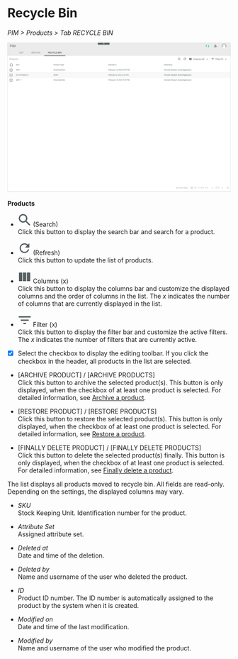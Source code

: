 # Recycle Bin

*PIM > Products > Tab RECYCLE BIN*

![Recycle bin](/Assets/Screenshots/PIM/Products/RecycleBin/RecycleBin.png "[Recycle bin]")

**Products**

- ![Search](/Assets/Icons/Search.png "[Search]") (Search)   
  Click this button to display the search bar and search for a product.

- ![Refresh](/Assets/Icons/Refresh01.png "[Refresh]") (Refresh)   
  Click this button to update the list of products.

- ![Columns](/Assets/Icons/Columns.png "[Columns]") Columns (x)   
  Click this button to display the columns bar and customize the displayed columns and the order of columns in the list. The *x* indicates the number of columns that are currently displayed in the list.

- ![Filter](/Assets/Icons/Filter.png "[Filter]") Filter (x)   
  Click this button to display the filter bar and customize the active filters. The *x* indicates the number of filters that are currently active.

- [x]     
  Select the checkbox to display the editing toolbar. If you click the checkbox in the header, all products in the list are selected.

- [ARCHIVE PRODUCT] / [ARCHIVE PRODUCTS]   
  Click this button to archive the selected product(s). This button is only displayed, when the checkbox of at least one product is selected.
  For detailed information, see [Archive a product](to_be_completed).

- [RESTORE PRODUCT] / [RESTORE PRODUCTS]   
  Click this button to restore the selected product(s). This button is only displayed, when the checkbox of at least one product is selected.
  For detailed information, see [Restore a product](to_be_completed).

- [FINALLY DELETE PRODUCT] / [FINALLY DELETE PRODUCTS]      
  Click this button to delete the selected product(s) finally. This button is only displayed, when the checkbox of at least one product is selected.
  For detailed information, see [Finally delete a product](to_be_completed).

The list displays all products moved to recycle bin. All fields are read-only. Depending on the settings, the displayed columns may vary.

- *SKU*   
  Stock Keeping Unit. Identification number for the product.  

- *Attribute Set*   
  Assigned attribute set.

- *Deleted at*   
  Date and time of the deletion.

- *Deleted by*   
  Name and username of the user who deleted the product.

- *ID*   
  Product ID number. The ID number is automatically assigned to the product by the system when it is created.

- *Modified on*   
  Date and time of the last modification.

- *Modified by*   
  Name and username of the user who modified the product.
